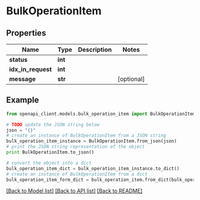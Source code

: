 # BulkOperationItem


## Properties
Name | Type | Description | Notes
------------ | ------------- | ------------- | -------------
**status** | **int** |  | 
**idx_in_request** | **int** |  | 
**message** | **str** |  | [optional] 

## Example

```python
from openapi_client.models.bulk_operation_item import BulkOperationItem

# TODO update the JSON string below
json = "{}"
# create an instance of BulkOperationItem from a JSON string
bulk_operation_item_instance = BulkOperationItem.from_json(json)
# print the JSON string representation of the object
print BulkOperationItem.to_json()

# convert the object into a dict
bulk_operation_item_dict = bulk_operation_item_instance.to_dict()
# create an instance of BulkOperationItem from a dict
bulk_operation_item_form_dict = bulk_operation_item.from_dict(bulk_operation_item_dict)
```
[[Back to Model list]](../README.md#documentation-for-models) [[Back to API list]](../README.md#documentation-for-api-endpoints) [[Back to README]](../README.md)


